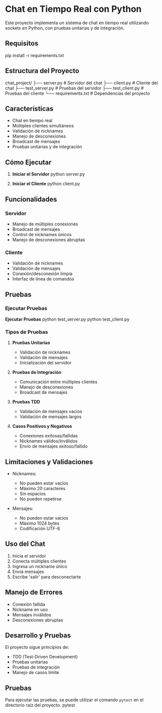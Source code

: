# Chat en Tiempo Real con Python

Este proyecto implementa un sistema de chat en tiempo real utilizando sockets en Python, con pruebas unitarias y de integración.

## Requisitos
pip install -r requirements.txt

## Estructura del Proyecto
chat_project/
├── server.py # Servidor del chat
├── client.py # Cliente del chat
├── test_server.py # Pruebas del servidor
├── test_client.py # Pruebas del cliente
└── requirements.txt # Dependencias del proyecto


## Características

- Chat en tiempo real
- Múltiples clientes simultáneos
- Validación de nicknames
- Manejo de desconexiones
- Broadcast de mensajes
- Pruebas unitarias y de integración

## Cómo Ejecutar

1. **Iniciar el Servidor**
python server.py

2. **Iniciar el Cliente**
python client.py


## Funcionalidades

### Servidor
- Manejo de múltiples conexiones
- Broadcast de mensajes
- Control de nicknames únicos
- Manejo de desconexiones abruptas

### Cliente
- Validación de nicknames
- Validación de mensajes
- Conexión/desconexión limpia
- Interfaz de línea de comandos

## Pruebas

### Ejecutar Pruebas

**Ejecutar Pruebas**
python test_server.py
python test_client.py

### Tipos de Pruebas
1. **Pruebas Unitarias**
   - Validación de nicknames
   - Validación de mensajes
   - Inicialización del servidor

2. **Pruebas de Integración**
   - Comunicación entre múltiples clientes
   - Manejo de desconexiones
   - Broadcast de mensajes

3. **Pruebas TDD**
   - Validación de mensajes vacíos
   - Validación de mensajes largos

4. **Casos Positivos y Negativos**
   - Conexiones exitosas/fallidas
   - Nicknames válidos/inválidos
   - Envío de mensajes exitoso/fallido

## Limitaciones y Validaciones

- Nicknames:
  - No pueden estar vacíos
  - Máximo 20 caracteres
  - Sin espacios
  - No pueden repetirse

- Mensajes:
  - No pueden estar vacíos
  - Máximo 1024 bytes
  - Codificación UTF-8

## Uso del Chat

1. Inicia el servidor
2. Conecta múltiples clientes
3. Ingresa un nickname único
4. Envía mensajes
5. Escribe 'salir' para desconectarte

## Manejo de Errores

- Conexión fallida
- Nickname en uso
- Mensajes inválidos
- Desconexiones abruptas

## Desarrollo y Pruebas

El proyecto sigue principios de:
- TDD (Test-Driven Development)
- Pruebas unitarias
- Pruebas de integración
- Manejo de casos límite


## Pruebas

Para ejecutar las pruebas, se puede utilizar el comando `pytest` en el directorio raíz del proyecto.
pytest



